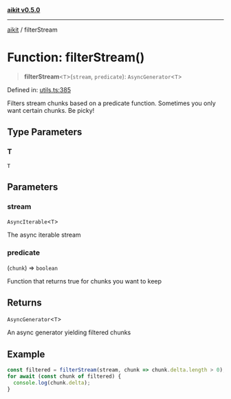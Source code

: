 [**aikit v0.5.0**](../README.md)

---

[aikit](../README.md) / filterStream

# Function: filterStream()

> **filterStream**\<`T`\>(`stream`, `predicate`): `AsyncGenerator`\<`T`\>

Defined in: [utils.ts:385](https://github.com/chinmaymk/aikit/blob/main/src/utils.ts#L385)

Filters stream chunks based on a predicate function.
Sometimes you only want certain chunks. Be picky!

## Type Parameters

### T

`T`

## Parameters

### stream

`AsyncIterable`\<`T`\>

The async iterable stream

### predicate

(`chunk`) => `boolean`

Function that returns true for chunks you want to keep

## Returns

`AsyncGenerator`\<`T`\>

An async generator yielding filtered chunks

## Example

```typescript
const filtered = filterStream(stream, chunk => chunk.delta.length > 0);
for await (const chunk of filtered) {
  console.log(chunk.delta);
}
```
